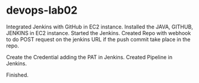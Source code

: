 # devops-lab02

Integrated Jenkins with GitHub in EC2 instance. 
Installed the JAVA, GITHUB, JENKINS in EC2 instance.
Started the Jenkins.
Created Repo with webhook to do POST request on the jenkins URL if the push commit take place in the repo.

Create the Credential adding the PAT in Jenkins.
Created Pipeline in Jenkins.

Finished.
